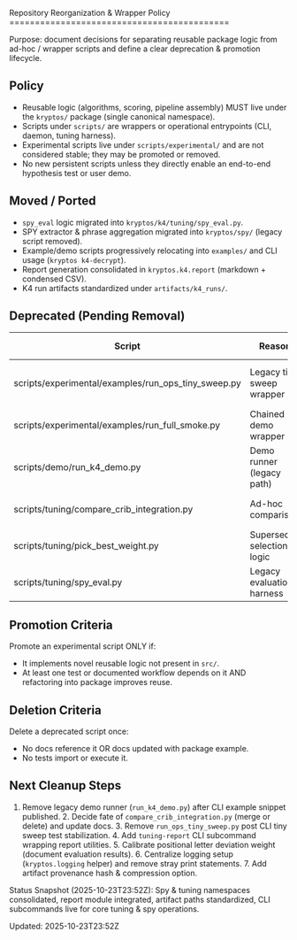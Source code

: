 Repository Reorganization & Wrapper Policy ===========================================

Purpose: document decisions for separating reusable package logic from ad-hoc / wrapper scripts and
define a clear deprecation & promotion lifecycle.

## Policy

- Reusable logic (algorithms, scoring, pipeline assembly) MUST live under the `kryptos/` package
	(single canonical namespace).
- Scripts under `scripts/` are wrappers or operational entrypoints (CLI, daemon, tuning harness).
- Experimental scripts live under `scripts/experimental/` and are not considered stable; they may be
promoted or removed.
- No new persistent scripts unless they directly enable an end-to-end hypothesis test or user demo.

## Moved / Ported

- `spy_eval` logic migrated into `kryptos/k4/tuning/spy_eval.py`.
- SPY extractor & phrase aggregation migrated into `kryptos/spy/` (legacy script removed).
- Example/demo scripts progressively relocating into `examples/` and CLI usage (`kryptos
k4-decrypt`).
- Report generation consolidated in `kryptos.k4.report` (markdown + condensed CSV).
- K4 run artifacts standardized under `artifacts/k4_runs/`.

## Deprecated (Pending Removal)

| Script | Reason | Replacement | Removal Target |
|--------|--------|-------------|----------------|
| scripts/experimental/examples/run_ops_tiny_sweep.py | Legacy tiny sweep wrapper | `kryptos tuning-tiny-param-sweep` | Nov 2025 (after CLI test coverage) |
| scripts/experimental/examples/run_full_smoke.py | Chained demo wrapper | CLI chain example | Removed (2025-10-23) |
| scripts/demo/run_k4_demo.py | Demo runner (legacy path) | `kryptos k4-decrypt --report` | Dec 2025 (migrate to examples) |
| scripts/tuning/compare_crib_integration.py | Ad-hoc comparison | summarize-run/report subcommands | Jan 2026 (decision) |
| scripts/tuning/pick_best_weight.py | Superseded selection logic | tuning-pick-best CLI | Removed (2025-10-23) |
| scripts/tuning/spy_eval.py | Legacy evaluation harness | `kryptos spy-eval` (package API) | Removed (2025-10-23) |

## Promotion Criteria

Promote an experimental script ONLY if:

- It implements novel reusable logic not present in `src/`.
- At least one test or documented workflow depends on it AND refactoring into package improves
reuse.

## Deletion Criteria

Delete a deprecated script once:

- No docs reference it OR docs updated with package example.
- No tests import or execute it.

## Next Cleanup Steps

1. Remove legacy demo runner (`run_k4_demo.py`) after CLI example snippet published. 2. Decide fate
of `compare_crib_integration.py` (merge or delete) and update docs. 3. Remove
`run_ops_tiny_sweep.py` post CLI tiny sweep test stabilization. 4. Add `tuning-report` CLI
subcommand wrapping report utilities. 5. Calibrate positional letter deviation weight (document
evaluation results). 6. Centralize logging setup (`kryptos.logging` helper) and remove stray print
statements. 7. Add artifact provenance hash & compression option.

Status Snapshot (2025-10-23T23:52Z): Spy & tuning namespaces consolidated, report module integrated,
artifact paths standardized, CLI subcommands live for core tuning & spy operations.

Updated: 2025-10-23T23:52Z
